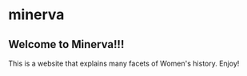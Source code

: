 # minerva

## Welcome to Minerva!!!


This is a website that explains many facets of Women's history. Enjoy! 
